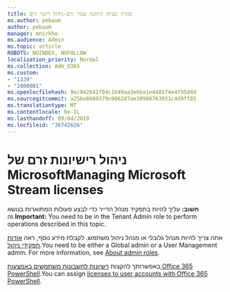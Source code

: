 ```yaml
---
title: פתרון בעיות התקנה עבור זרם-ניהול רישוי זרם
ms.author: pebaum
author: pebaum
manager: mnirkhe
ms.audience: Admin
ms.topic: article
ROBOTS: NOINDEX, NOFOLLOW
localization_priority: Normal
ms.collection: Adm_O365
ms.custom:
- "1339"
- "2800001"
ms.openlocfilehash: 9ec942641f04c1649aa3e6ba1e4485f4e4f95d4d
ms.sourcegitcommit: a256e8680379c006287ae30996763051c4d9ff85
ms.translationtype: MT
ms.contentlocale: he-IL
ms.lasthandoff: 09/04/2019
ms.locfileid: "36742626"
---
```

# <a name="managing-microsoft-stream-licenses"></a><span data-ttu-id="65b3a-102">ניהול רישיונות זרם של Microsoft</span><span class="sxs-lookup"><span data-stu-id="65b3a-102">Managing Microsoft Stream licenses</span></span>

<span data-ttu-id="65b3a-103">**חשוב:** עליך להיות בתפקיד מנהל הדייר כדי לבצע פעולות המתוארות בנושא זה.</span><span class="sxs-lookup"><span data-stu-id="65b3a-103">**Important:** You need to be in the Tenant Admin role to perform operations described in this topic.</span></span>

<span data-ttu-id="65b3a-104">אתה צריך להיות מנהל גלובלי או מנהל ניהול משתמש. לקבלת מידע נוסף, ראה [אודות תפקידי ניהול](https://docs.microsoft.com/office365/admin/add-users/about-admin-roles).</span><span class="sxs-lookup"><span data-stu-id="65b3a-104">You need to be either a Global admin or a User Management admin. For more information, see [About admin roles](https://docs.microsoft.com/office365/admin/add-users/about-admin-roles).</span></span>

<span data-ttu-id="65b3a-105">באפשרותך להקצות [רשיונות לחשבונות משתמשים באמצעות Office 365 PowerShell](https://go.microsoft.com/fwlink/p/?linkid=850410).</span><span class="sxs-lookup"><span data-stu-id="65b3a-105">You can assign [licenses to user accounts with Office 365 PowerShell](https://go.microsoft.com/fwlink/p/?linkid=850410).</span></span>
